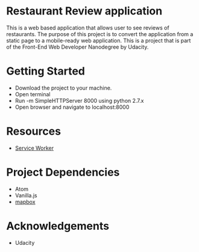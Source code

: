 # Restaurant Review application

This is a web based application that allows user to see reviews of restaurants. The purpose of this project is to convert the application from a static page to a mobile-ready web application. This is a project that is part of the Front-End Web Developer Nanodegree by Udacity.

# Getting Started
- Download the project to your machine.
- Open terminal
- Run -m SimpleHTTPServer 8000 using python 2.7.x
- Open browser and navigate to localhost:8000

# Resources
- [Service Worker](developers.google.com/web/ilt/pwa/caching-files-with-service-worker)

# Project Dependencies
- Atom
- Vanilla.js
- [mapbox](https://www.mapbox.com/)

# Acknowledgements
- Udacity
